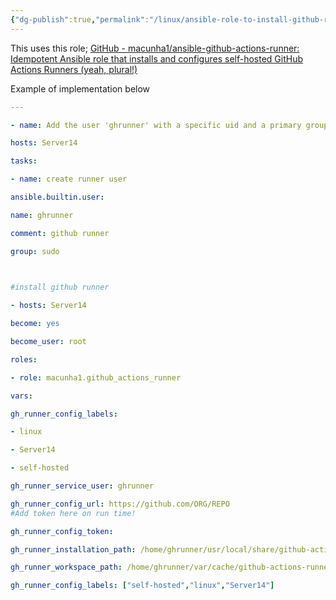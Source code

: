 ```yaml
---
{"dg-publish":true,"permalink":"/linux/ansible-role-to-install-github-runners-on-local-computer/","tags":["public","ansible","Github"],"noteIcon":"1","created":"2023-10-03T14:26:41.602+02:00","updated":"2024-02-23T14:29:13.000+01:00"}
---
```


This uses this role; [GitHub - macunha1/ansible-github-actions-runner: Idempotent Ansible role that installs and configures self-hosted GitHub Actions Runners (yeah, plural!)](https://github.com/macunha1/ansible-github-actions-runner/tree/master)

Example of implementation below

```yaml
---

- name: Add the user 'ghrunner' with a specific uid and a primary group of 'root'

hosts: Server14

tasks:

- name: create runner user

ansible.builtin.user:

name: ghrunner

comment: github runner

group: sudo

  

#install github runner

- hosts: Server14

become: yes

become_user: root

roles:

- role: macunha1.github_actions_runner

vars:

gh_runner_config_labels:

- linux

- Server14

- self-hosted

gh_runner_service_user: ghrunner

gh_runner_config_url: https://github.com/ORG/REPO
#Add token here on run time!

gh_runner_config_token:

gh_runner_installation_path: /home/ghrunner/usr/local/share/github-actions-runner

gh_runner_workspace_path: /home/ghrunner/var/cache/github-actions-runner

gh_runner_config_labels: ["self-hosted","linux","Server14"]
```
